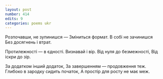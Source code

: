 ```yaml
---
layout: post
number: 414
edits: 9
categories: poems ukr
---
```


Розпочавши, не зупинишся —
Зміниться формат.
В собі не зачинишся
Без досягнень і втрат.

Протилежності — в єдності.
Визнавай і вір.
Від нуля до безмежності, 
Від іскри до зір.

За додатком інший додаток,
За завершенням — продовження теж.
Глибоко в зародку сидить початок,
А простір для росту не має меж.
